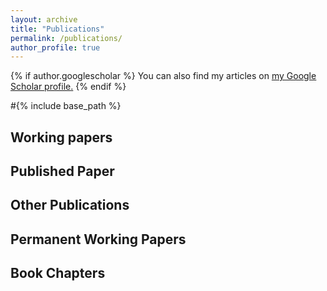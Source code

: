```yaml
---
layout: archive
title: "Publications"
permalink: /publications/
author_profile: true
---
```


{% if author.googlescholar %}
  You can also find my articles on <u><a href="{{author.googlescholar}}">my Google Scholar profile</a>.</u>
{% endif %}

#{% include base_path %}

<!--- {% for post in site.publications reversed %}
  #{% include archive-single.html %}
#{% endfor %} --->

## Working papers


## Published Paper


## Other Publications


## Permanent  Working Papers


## Book Chapters
